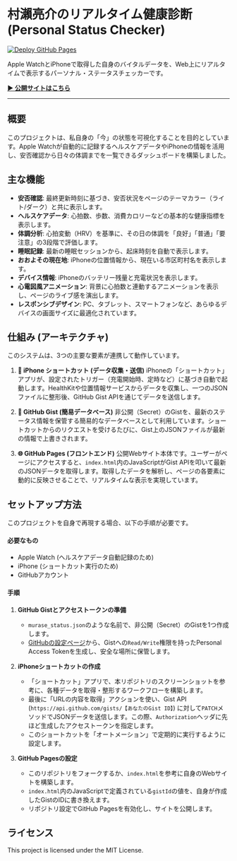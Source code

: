 # 村瀨亮介のリアルタイム健康診断 (Personal Status Checker)

[![Deploy GitHub Pages](https://github.com/muraseryosuke/murase-status-checker/actions/workflows/pages/pages-build-deployment/badge.svg)](https://github.com/muraseryosuke/murase-status-checker/actions/workflows/pages/pages--build-deployment)

Apple WatchとiPhoneで取得した自身のバイタルデータを、Web上にリアルタイムで表示するパーソナル・ステータスチェッカーです。

**[▶︎ 公開サイトはこちら](https://muraseryosuke.github.io/murase-status-checker/)**

---

## 概要

このプロジェクトは、私自身の「今」の状態を可視化することを目的としています。Apple Watchが自動的に記録するヘルスケアデータやiPhoneの情報を活用し、安否確認から日々の体調までを一覧できるダッシュボードを構築しました。

## 主な機能

* **安否確認**: 最終更新時刻に基づき、安否状況をページのテーマカラー（ライト/ダーク）と共に表示します。
* **ヘルスケアデータ**: 心拍数、歩数、消費カロリーなどの基本的な健康指標を表示します。
* **体調分析**: 心拍変動（HRV）を基準に、その日の体調を「良好」「普通」「要注意」の3段階で評価します。
* **睡眠記録**: 最新の睡眠セッションから、起床時刻を自動で表示します。
* **おおよその現在地**: iPhoneの位置情報から、現在いる市区町村名を表示します。
* **デバイス情報**: iPhoneのバッテリー残量と充電状況を表示します。
* **心電図風アニメーション**: 背景に心拍数と連動するアニメーションを表示し、ページのライブ感を演出します。
* **レスポンシブデザイン**: PC、タブレット、スマートフォンなど、あらゆるデバイスの画面サイズに最適化されています。

## 仕組み (アーキテクチャ)

このシステムは、3つの主要な要素が連携して動作しています。

1.  **📲 iPhone ショートカット (データ収集・送信)**
    iPhoneの「ショートカット」アプリが、設定されたトリガー（充電開始時、定時など）に基づき自動で起動します。HealthKitや位置情報サービスからデータを収集し、一つのJSONファイルに整形後、GitHub Gist APIを通じてデータを送信します。

2.  **📄 GitHub Gist (簡易データベース)**
    非公開（Secret）のGistを、最新のステータス情報を保管する簡易的なデータベースとして利用しています。ショートカットからのリクエストを受けるたびに、Gist上のJSONファイルが最新の情報で上書きされます。

3.  **🌐 GitHub Pages (フロントエンド)**
    公開Webサイト本体です。ユーザーがページにアクセスすると、`index.html`内のJavaScriptがGist APIを叩いて最新のJSONデータを取得します。取得したデータを解析し、ページの各要素に動的に反映させることで、リアルタイムな表示を実現しています。

## セットアップ方法

このプロジェクトを自身で再現する場合、以下の手順が必要です。

#### 必要なもの
* Apple Watch (ヘルスケアデータ自動記録のため)
* iPhone (ショートカット実行のため)
* GitHubアカウント

#### 手順
1.  **GitHub Gistとアクセストークンの準備**
    * `murase_status.json`のような名前で、非公開（Secret）のGistを1つ作成します。
    * [GitHubの設定ページ](https://github.com/settings/tokens)から、Gistへの`Read/Write`権限を持ったPersonal Access Tokenを生成し、安全な場所に保管します。

2.  **iPhoneショートカットの作成**
    * 「ショートカット」アプリで、本リポジトリのスクリーンショットを参考に、各種データを取得・整形するワークフローを構築します。
    * 最後に「URLの内容を取得」アクションを使い、Gist API (`https://api.github.com/gists/【あなたのGist ID】`) に対して`PATCH`メソッドでJSONデータを送信します。この際、`Authorization`ヘッダに先ほど生成したアクセストークンを指定します。
    * このショートカットを「オートメーション」で定期的に実行するように設定します。

3.  **GitHub Pagesの設定**
    * このリポジトリをフォークするか、`index.html`を参考に自身のWebサイトを構築します。
    * `index.html`内のJavaScriptで定義されている`gistId`の値を、自身が作成したGistのIDに書き換えます。
    * リポジトリ設定でGitHub Pagesを有効化し、サイトを公開します。


## ライセンス

This project is licensed under the MIT License.
